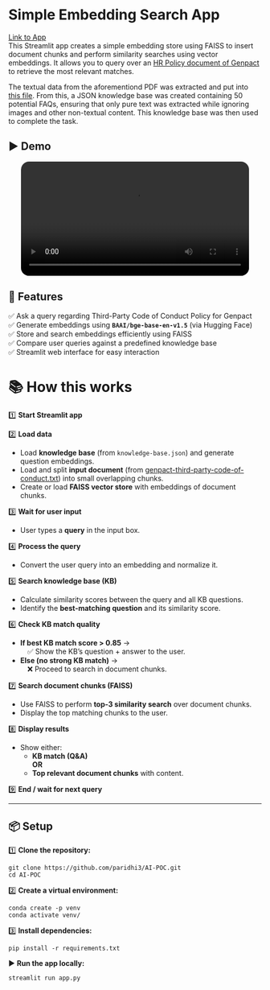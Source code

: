 # Simple Embedding Search App
[Link to App](https://paridhi3-ai-poc-app-2c7mfi.streamlit.app/)<br>
This Streamlit app creates a simple embedding store using FAISS to insert document chunks and perform similarity searches using vector embeddings. It allows you to query over an [HR Policy document of Genpact](https://genpact.gcs-web.com/static-files/6a40ce74-dbcc-44d5-88e6-885fe852dade) to retrieve the most relevant matches.

The textual data from the aforementiond PDF was extracted and put into [this file](genpact-third-party-code-of-conduct.txt). From this, a JSON knowledge base was created containing 50 potential FAQs, ensuring that only pure text was extracted while ignoring images and other non-textual content. This knowledge base was then used to complete the task.

## ▶️ Demo
<div align="center">
<video src="" alt="Demo video" width="90%" style="border-radius: 16px;"></video>
</div>

## 🚀 Features
✅ Ask a query regarding Third-Party Code of Conduct Policy for Genpact  
✅ Generate embeddings using **`BAAI/bge-base-en-v1.5`** (via Hugging Face)  
✅ Store and search embeddings efficiently using FAISS  
✅ Compare user queries against a predefined knowledge base  
✅ Streamlit web interface for easy interaction

# 📚 How this works

1️⃣ **Start Streamlit app**  

2️⃣ **Load data**
- Load **knowledge base** (from `knowledge-base.json`) and generate question embeddings.
- Load and split **input document** (from [genpact-third-party-code-of-conduct.txt](genpact-third-party-code-of-conduct.txt)) into small overlapping chunks.
- Create or load **FAISS vector store** with embeddings of document chunks.

3️⃣ **Wait for user input**
- User types a **query** in the input box.

4️⃣ **Process the query**
- Convert the user query into an embedding and normalize it.

5️⃣ **Search knowledge base (KB)**
- Calculate similarity scores between the query and all KB questions.
- Identify the **best-matching question** and its similarity score.

6️⃣ **Check KB match quality**
- **If best KB match score > 0.85** →  
 ✅ Show the KB’s question + answer to the user.
- **Else (no strong KB match)** →  
 ❌ Proceed to search in document chunks.

7️⃣ **Search document chunks (FAISS)**
- Use FAISS to perform **top-3 similarity search** over document chunks.
- Display the top matching chunks to the user.

8️⃣ **Display results**
- Show either:
    - **KB match (Q&A)**  
    **OR**  
    - **Top relevant document chunks** with content.

9️⃣ **End / wait for next query**

---

## 📦 Setup

1️⃣ **Clone the repository:**
```
git clone https://github.com/paridhi3/AI-POC.git
cd AI-POC
```

2️⃣ **Create a virtual environment:**
```
conda create -p venv
conda activate venv/
```

3️⃣ **Install dependencies:**
```
pip install -r requirements.txt
```

▶️ **Run the app locally:**
```
streamlit run app.py
```